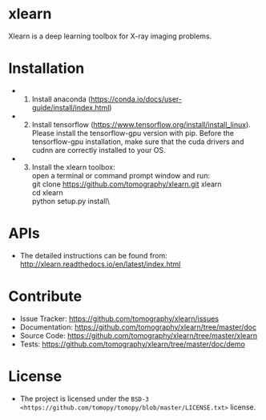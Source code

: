 # xlearn
Xlearn is a deep learning toolbox for X-ray imaging problems.

Installation
============

* 1. Install anaconda (https://conda.io/docs/user-guide/install/index.html)

* 2. Install tensorflow (https://www.tensorflow.org/install/install_linux). Please install the tensorflow-gpu version with
   pip. Before the tensorflow-gpu installation, make sure that the cuda drivers and cudnn are correctly installed to your OS.

* 3. Install the xlearn toolbox:\
   open a terminal or command prompt window and run:\
   git clone https://github.com/tomography/xlearn.git xlearn\
   cd xlearn\
   python setup.py install\

APIs
====
* The detailed instructions can be found from:
http://xlearn.readthedocs.io/en/latest/index.html


Contribute
==========

* Issue Tracker: https://github.com/tomography/xlearn/issues
* Documentation: https://github.com/tomography/xlearn/tree/master/doc
* Source Code: https://github.com/tomography/xlearn/tree/master/xlearn
* Tests: https://github.com/tomography/xlearn/tree/master/doc/demo

License
=======

* The project is licensed under the
`BSD-3 <https://github.com/tomopy/tomopy/blob/master/LICENSE.txt>` license.

